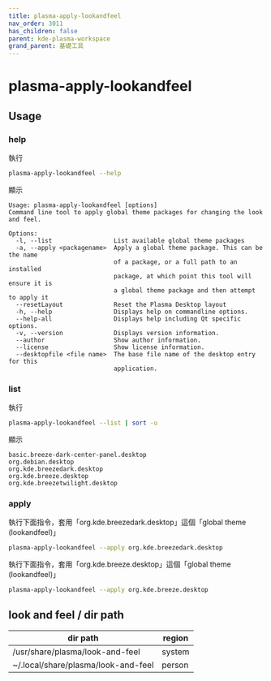 ```yaml
---
title: plasma-apply-lookandfeel
nav_order: 3011
has_children: false
parent: kde-plasma-workspace
grand_parent: 基礎工具
---
```



# plasma-apply-lookandfeel


## Usage

### help

執行

``` sh
plasma-apply-lookandfeel --help
```

顯示

```
Usage: plasma-apply-lookandfeel [options]
Command line tool to apply global theme packages for changing the look and feel.

Options:
  -l, --list                 List available global theme packages
  -a, --apply <packagename>  Apply a global theme package. This can be the name
                             of a package, or a full path to an installed
                             package, at which point this tool will ensure it is
                             a global theme package and then attempt to apply it
  --resetLayout              Reset the Plasma Desktop layout
  -h, --help                 Displays help on commandline options.
  --help-all                 Displays help including Qt specific options.
  -v, --version              Displays version information.
  --author                   Show author information.
  --license                  Show license information.
  --desktopfile <file name>  The base file name of the desktop entry for this
                             application.
```


### list

執行

``` sh
plasma-apply-lookandfeel --list | sort -u
```

顯示

```
basic.breeze-dark-center-panel.desktop
org.debian.desktop
org.kde.breezedark.desktop
org.kde.breeze.desktop
org.kde.breezetwilight.desktop
```


### apply

執行下面指令，套用「org.kde.breezedark.desktop」這個「global theme (lookandfeel)」

``` sh
plasma-apply-lookandfeel --apply org.kde.breezedark.desktop
```

執行下面指令，套用「org.kde.breeze.desktop」這個「global theme (lookandfeel)」


``` sh
plasma-apply-lookandfeel --apply org.kde.breeze.desktop
```


## look and feel / dir path

| dir path | region |
| --- | --- |
| /usr/share/plasma/look-and-feel     | system |
| ~/.local/share/plasma/look-and-feel | person |
